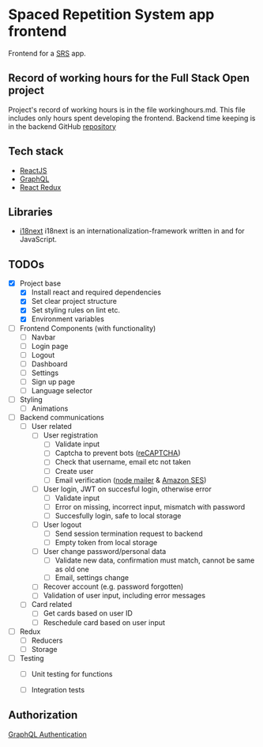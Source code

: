 # Spaced Repetition System app frontend
Frontend for a [SRS](https://en.wikipedia.org/wiki/Spaced_repetition) app.

## Record of working hours for the Full Stack Open project
Project's record of working hours is in the file workinghours.md.
This file includes only hours spent developing the frontend.
Backend time keeping is in the backend GitHub [repository](https://github.com/jj-stigell/srs-app-backend)

## Tech stack
- [ReactJS](https://reactjs.org/)
- [GraphQL](https://graphql.org/)
- [React Redux](https://react-redux.js.org/)

## Libraries
- [i18next](https://www.i18next.com/) i18next is an internationalization-framework written in and for JavaScript.

## TODOs
- [X] Project base
    - [X] Install react and required dependencies
    - [X] Set clear project structure
    - [X] Set styling rules on lint etc.
    - [X] Environment variables
- [ ] Frontend Components (with functionality)
    - [ ] Navbar
    - [ ] Login page
    - [ ] Logout
    - [ ] Dashboard
    - [ ] Settings
    - [ ] Sign up page
    - [ ] Language selector
- [ ] Styling
    - [ ] Animations
- [ ] Backend communications
    - [ ] User related
        - [ ] User registration
            - [ ] Validate input
            - [ ] Captcha to prevent bots ([reCAPTCHA](https://www.google.com/recaptcha/about/))
            - [ ] Check that username, email etc not taken
            - [ ] Create user
            - [ ] Email verification ([node mailer](https://nodemailer.com/about/) & [Amazon SES](https://aws.amazon.com/ses/))
        - [ ] User login, JWT on succesful login, otherwise error
            - [ ] Validate input
            - [ ] Error on missing, incorrect input, mismatch with password
            - [ ] Succesfully login, safe to local storage
        - [ ] User logout
            - [ ] Send session termination request to backend
            - [ ] Empty token from local storage
        - [ ] User change password/personal data
            - [ ] Validate new data, confirmation must match, cannot be same as old one
            - [ ] Email, settings change
        - [ ] Recover account (e.g. password forgotten)
        - [ ] Validation of user input, including error messages
    - [ ] Card related
        - [ ] Get cards based on user ID
        - [ ] Reschedule card based on user input
- [ ] Redux
    - [ ] Reducers
    - [ ] Storage
- [ ] Testing
    - [ ] Unit testing for functions
    - [ ] Integration tests


## Authorization

[GraphQL Authentication](https://www.apollographql.com/docs/react/networking/authentication/)
